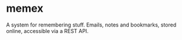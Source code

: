 memex
=====

A system for remembering stuff. Emails, notes and bookmarks, stored online, accessible via a REST API.